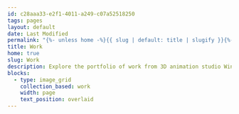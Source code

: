 ```yaml
---
id: c28aaa33-e2f1-4011-a249-c07a52518250
tags: pages
layout: default
date: Last Modified
permalink: "{%- unless home -%}{{ slug | default: title | slugify }}{%- endunless -%}/"
title: Work
home: true
slug: Work
description: Explore the portfolio of work from 3D animation studio Winterstellar Studios
blocks:
  - type: image_grid
    collection_based: work
    width: page
    text_position: overlaid
---
```

